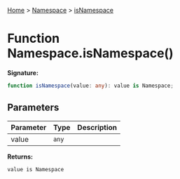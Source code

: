 [Home](../../../index.md) &gt; [Namespace](../../namespace.md) &gt; [isNamespace](./isnamespace_1.md)

# Function Namespace.isNamespace()

<b>Signature:</b>

```typescript
function isNamespace(value: any): value is Namespace;
```

## Parameters

|  Parameter | Type | Description |
|  --- | --- | --- |
|  value | `any` |  |

<b>Returns:</b>

`value is Namespace`

